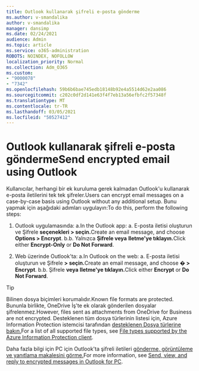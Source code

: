 ```yaml
---
title: Outlook kullanarak şifreli e-posta gönderme
ms.author: v-smandalika
author: v-smandalika
manager: dansimp
ms.date: 02/24/2021
audience: Admin
ms.topic: article
ms.service: o365-administration
ROBOTS: NOINDEX, NOFOLLOW
localization_priority: Normal
ms.collection: Adm_O365
ms.custom:
- "9000078"
- "7342"
ms.openlocfilehash: 59b6b6bae745edb18148b92e4a5514d62e2aa086
ms.sourcegitcommit: c202c0df2d141e63f4f7eb13a56efbfc2f57348f
ms.translationtype: MT
ms.contentlocale: tr-TR
ms.lasthandoff: 03/05/2021
ms.locfileid: "50527412"
---
```

# <a name="send-encrypted-email-using-outlook"></a><span data-ttu-id="b3144-102">Outlook kullanarak şifreli e-posta gönderme</span><span class="sxs-lookup"><span data-stu-id="b3144-102">Send encrypted email using Outlook</span></span>

<span data-ttu-id="b3144-103">Kullanıcılar, herhangi bir ek kuruluma gerek kalmadan Outlook'u kullanarak e-posta iletilerini tek tek şifreler.</span><span class="sxs-lookup"><span data-stu-id="b3144-103">Users can encrypt email messages on a case-by-case basis using Outlook without any additional setup.</span></span> <span data-ttu-id="b3144-104">Bunu yapmak için aşağıdaki adımları uygulayın:</span><span class="sxs-lookup"><span data-stu-id="b3144-104">To do this, perform the following steps:</span></span>

1. <span data-ttu-id="b3144-105">Outlook uygulamasında: a.</span><span class="sxs-lookup"><span data-stu-id="b3144-105">In the Outlook app: a.</span></span> <span data-ttu-id="b3144-106">E-posta iletisi oluşturun ve Şifrele **seçenekleri > seçin.**</span><span class="sxs-lookup"><span data-stu-id="b3144-106">Create an email message, and choose **Options > Encrypt**.</span></span> 
    <span data-ttu-id="b3144-107">b.</span><span class="sxs-lookup"><span data-stu-id="b3144-107">b.</span></span> <span data-ttu-id="b3144-108">Yalnızca **Şifrele veya** **Iletme'ye tıklayın.**</span><span class="sxs-lookup"><span data-stu-id="b3144-108">Click either **Encrypt-Only** or **Do Not Forward**.</span></span>

2. <span data-ttu-id="b3144-109">Web üzerinde Outlook'ta: a.</span><span class="sxs-lookup"><span data-stu-id="b3144-109">In Outlook on the web: a.</span></span> <span data-ttu-id="b3144-110">E-posta iletisi oluşturun ve Şifrele **> seçin.**</span><span class="sxs-lookup"><span data-stu-id="b3144-110">Create an email message, and choose **� > Encrypt**.</span></span>
    <span data-ttu-id="b3144-111">b.</span><span class="sxs-lookup"><span data-stu-id="b3144-111">b.</span></span> <span data-ttu-id="b3144-112">Şifrele **veya** **Iletme'ye tıklayın.**</span><span class="sxs-lookup"><span data-stu-id="b3144-112">Click either **Encrypt** or **Do Not Forward**.</span></span>

> [!TIP]
> <span data-ttu-id="b3144-113">Bilinen dosya biçimleri korumalıdır.</span><span class="sxs-lookup"><span data-stu-id="b3144-113">Known file formats are protected.</span></span> <span data-ttu-id="b3144-114">Bununla birlikte, OneDrive İş'te ek olarak gönderilen dosyalar şifrelenmez.</span><span class="sxs-lookup"><span data-stu-id="b3144-114">However, files sent as attachments from OneDrive for Business are not encrypted.</span></span> <span data-ttu-id="b3144-115">Desteklenen tüm dosya türlerinin listesi için, Azure Information Protection istemcisi tarafından [desteklenen Dosya türlerine bakın.](https://docs.microsoft.com/azure/information-protection/rms-client/client-admin-guide-file-types)</span><span class="sxs-lookup"><span data-stu-id="b3144-115">For a list of all supported file types, see [File types supported by the Azure Information Protection client](https://docs.microsoft.com/azure/information-protection/rms-client/client-admin-guide-file-types).</span></span>

<span data-ttu-id="b3144-116">Daha fazla bilgi için PC için Outlook'ta şifreli iletileri [gönderme, görüntüleme ve yanıtlama makalesini görme.](https://support.microsoft.com/topic/send-view-and-reply-to-encrypted-messages-in-outlook-for-pc-eaa43495-9bbb-4fca-922a-df90dee51980)</span><span class="sxs-lookup"><span data-stu-id="b3144-116">For more information, see [Send, view, and reply to encrypted messages in Outlook for PC](https://support.microsoft.com/topic/send-view-and-reply-to-encrypted-messages-in-outlook-for-pc-eaa43495-9bbb-4fca-922a-df90dee51980).</span></span>



